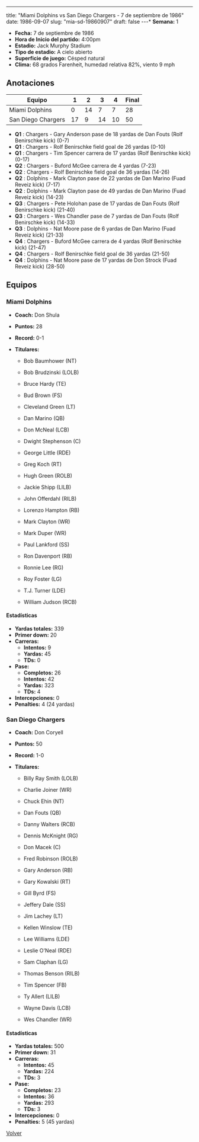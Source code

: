 ---
title: "Miami Dolphins vs San Diego Chargers - 7 de septiembre de 1986"
date: 1986-09-07
slug: "mia-sd-19860907"
draft: false
---* **Semana:** 1
* **Fecha:** 7 de septiembre de 1986
* **Hora de Inicio del partido:** 4:00pm
* **Estadio:** Jack Murphy Stadium
* **Tipo de estadio:** A cielo abierto
* **Superficie de juego:** Césped natural
* **Clima:** 68 grados Farenheit, humedad relativa 82%, viento 9 mph




## Anotaciones
| Equipo | 1 | 2 | 3 | 4 | Final |
|--------|---|---|---|---|-------|
| Miami Dolphins  | 0 | 14 | 7 | 7  | 28 |
| San Diego Chargers  | 17 | 9 | 14 | 10  | 50 |
* **Q1** : Chargers - Gary Anderson pase de 18 yardas de Dan Fouts (Rolf Benirschke kick) (0-7)
* **Q1** : Chargers - Rolf Benirschke field goal de 26 yardas (0-10)
* **Q1** : Chargers - Tim Spencer carrera de 17 yardas (Rolf Benirschke kick) (0-17)
* **Q2** : Chargers - Buford McGee carrera de 4 yardas (7-23)
* **Q2** : Chargers - Rolf Benirschke field goal de 36 yardas (14-26)
* **Q2** : Dolphins - Mark Clayton pase de 22 yardas de Dan Marino (Fuad Reveiz kick) (7-17)
* **Q2** : Dolphins - Mark Clayton pase de 49 yardas de Dan Marino (Fuad Reveiz kick) (14-23)
* **Q3** : Chargers - Pete Holohan pase de 17 yardas de Dan Fouts (Rolf Benirschke kick) (21-40)
* **Q3** : Chargers - Wes Chandler pase de 7 yardas de Dan Fouts (Rolf Benirschke kick) (14-33)
* **Q3** : Dolphins - Nat Moore pase de 6 yardas de Dan Marino (Fuad Reveiz kick) (21-33)
* **Q4** : Chargers - Buford McGee carrera de 4 yardas (Rolf Benirschke kick) (21-47)
* **Q4** : Chargers - Rolf Benirschke field goal de 36 yardas (21-50)
* **Q4** : Dolphins - Nat Moore pase de 17 yardas de Don Strock (Fuad Reveiz kick) (28-50)


## Equipos


### Miami Dolphins
* **Coach:** Don Shula
* **Puntos:** 28
* **Record:** 0-1
* **Titulares:** 

  * Bob Baumhower (NT) 

  * Bob Brudzinski (LOLB) 

  * Bruce Hardy (TE) 

  * Bud Brown (FS) 

  * Cleveland Green (LT) 

  * Dan Marino (QB) 

  * Don McNeal (LCB) 

  * Dwight Stephenson (C) 

  * George Little (RDE) 

  * Greg Koch (RT) 

  * Hugh Green (ROLB) 

  * Jackie Shipp (LILB) 

  * John Offerdahl (RILB) 

  * Lorenzo Hampton (RB) 

  * Mark Clayton (WR) 

  * Mark Duper (WR) 

  * Paul Lankford (SS) 

  * Ron Davenport (RB) 

  * Ronnie Lee (RG) 

  * Roy Foster (LG) 

  * T.J. Turner (LDE) 

  * William Judson (RCB) 

#### Estadísticas
* **Yardas totales:** 339
* **Primer down:** 20
* **Carreras:**
  * **Intentos:** 9
  * **Yardas:** 45
  * **TDs:** 0
* **Pase:**
  * **Completos:** 26
  * **Intentos:** 42
  * **Yardas:** 323
  * **TDs:** 4
* **Intercepciones:** 0
* **Penalties:** 4 (24 yardas)

### San Diego Chargers
* **Coach:** Don Coryell
* **Puntos:** 50
* **Record:** 1-0
* **Titulares:** 

  * Billy Ray Smith (LOLB) 

  * Charlie Joiner (WR) 

  * Chuck Ehin (NT) 

  * Dan Fouts (QB) 

  * Danny Walters (RCB) 

  * Dennis McKnight (RG) 

  * Don Macek (C) 

  * Fred Robinson (ROLB) 

  * Gary Anderson (RB) 

  * Gary Kowalski (RT) 

  * Gill Byrd (FS) 

  * Jeffery Dale (SS) 

  * Jim Lachey (LT) 

  * Kellen Winslow (TE) 

  * Lee Williams (LDE) 

  * Leslie O'Neal (RDE) 

  * Sam Claphan (LG) 

  * Thomas Benson (RILB) 

  * Tim Spencer (FB) 

  * Ty Allert (LILB) 

  * Wayne Davis (LCB) 

  * Wes Chandler (WR) 

#### Estadísticas
* **Yardas totales:** 500
* **Primer down:** 31
* **Carreras:**
  * **Intentos:** 45
  * **Yardas:** 224
  * **TDs:** 3
* **Pase:**
  * **Completos:** 23
  * **Intentos:** 36
  * **Yardas:** 293
  * **TDs:** 3
* **Intercepciones:** 0
* **Penalties:** 5 (45 yardas)


[Volver](/historia/1986)
